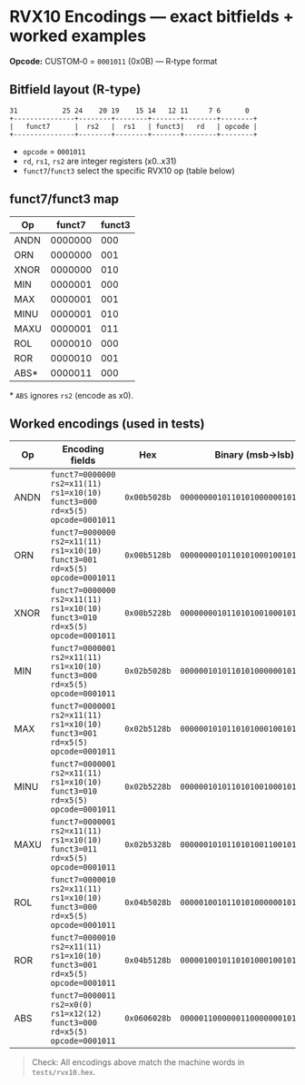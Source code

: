 # RVX10 Encodings — exact bitfields + worked examples

**Opcode:** CUSTOM‑0 = `0001011` (0x0B) — R‑type format

## Bitfield layout (R‑type)

```
31           25 24    20 19    15 14   12 11     7 6      0
+---------------+--------+--------+-------+--------+--------+
|   funct7      |  rs2   |  rs1   | funct3|   rd   | opcode |
+---------------+--------+--------+-------+--------+--------+
```

- `opcode` = `0001011`
- `rd`, `rs1`, `rs2` are integer registers (x0..x31)
- `funct7`/`funct3` select the specific RVX10 op (table below)

## funct7/funct3 map
| Op   | funct7   | funct3 |
|------|----------|--------|
| ANDN | 0000000  | 000    |
| ORN  | 0000000  | 001    |
| XNOR | 0000000  | 010    |
| MIN  | 0000001  | 000    |
| MAX  | 0000001  | 001    |
| MINU | 0000001  | 010    |
| MAXU | 0000001  | 011    |
| ROL  | 0000010  | 000    |
| ROR  | 0000010  | 001    |
| ABS* | 0000011  | 000    |

\* `ABS` ignores `rs2` (encode as x0).
## Worked encodings (used in tests)

| Op | Encoding fields | Hex | Binary (msb→lsb) |
|---|---|---|---|
| ANDN | `funct7=0000000 rs2=x11(11) rs1=x10(10) funct3=000 rd=x5(5) opcode=0001011` | `0x00b5028b` | `00000000101101010000001010001011` |
| ORN | `funct7=0000000 rs2=x11(11) rs1=x10(10) funct3=001 rd=x5(5) opcode=0001011` | `0x00b5128b` | `00000000101101010001001010001011` |
| XNOR | `funct7=0000000 rs2=x11(11) rs1=x10(10) funct3=010 rd=x5(5) opcode=0001011` | `0x00b5228b` | `00000000101101010010001010001011` |
| MIN | `funct7=0000001 rs2=x11(11) rs1=x10(10) funct3=000 rd=x5(5) opcode=0001011` | `0x02b5028b` | `00000010101101010000001010001011` |
| MAX | `funct7=0000001 rs2=x11(11) rs1=x10(10) funct3=001 rd=x5(5) opcode=0001011` | `0x02b5128b` | `00000010101101010001001010001011` |
| MINU | `funct7=0000001 rs2=x11(11) rs1=x10(10) funct3=010 rd=x5(5) opcode=0001011` | `0x02b5228b` | `00000010101101010010001010001011` |
| MAXU | `funct7=0000001 rs2=x11(11) rs1=x10(10) funct3=011 rd=x5(5) opcode=0001011` | `0x02b5328b` | `00000010101101010011001010001011` |
| ROL | `funct7=0000010 rs2=x11(11) rs1=x10(10) funct3=000 rd=x5(5) opcode=0001011` | `0x04b5028b` | `00000100101101010000001010001011` |
| ROR | `funct7=0000010 rs2=x11(11) rs1=x10(10) funct3=001 rd=x5(5) opcode=0001011` | `0x04b5128b` | `00000100101101010001001010001011` |
| ABS | `funct7=0000011 rs2=x0(0) rs1=x12(12) funct3=000 rd=x5(5) opcode=0001011` | `0x0606028b` | `00000110000001100000001010001011` |

> Check: All encodings above match the machine words in `tests/rvx10.hex`.
